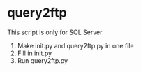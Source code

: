 # query2ftp

This script is only for SQL Server

1. Make init.py and query2ftp.py in one file
2. Fill in init.py
3. Run query2ftp.py
